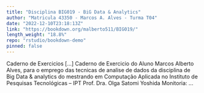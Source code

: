 ```yaml
---
title: "Disciplina BIG019 - BiG Data & Analytics"
author: "Matricula 43350 - Marcos A. Alves - Turma T04"
date: "2022-12-10T23:18:13Z"
link: "https://bookdown.org/malberto511/BIG019/"
length_weight: "18.8%"
repo: "rstudio/bookdown-demo"
pinned: false
---
```


Caderno de Exercicios [...] Caderno de Exercicio do Aluno Marcos Alberto Alves, para o emprego das tecnicas de analise de dados da disciplina de Big Data & analytics do mestrando em Computação Aplicada no Instituto de Pesquisas Tecnológicas – IPT Prof. Dra. Olga Satomi Yoshida Monitoria: ...
